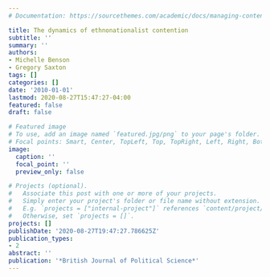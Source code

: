 ```yaml
---
# Documentation: https://sourcethemes.com/academic/docs/managing-content/

title: The dynamics of ethnonationalist contention
subtitle: ''
summary: ''
authors:
- Michelle Benson
- Gregory Saxton
tags: []
categories: []
date: '2010-01-01'
lastmod: 2020-08-27T15:47:27-04:00
featured: false
draft: false

# Featured image
# To use, add an image named `featured.jpg/png` to your page's folder.
# Focal points: Smart, Center, TopLeft, Top, TopRight, Left, Right, BottomLeft, Bottom, BottomRight.
image:
  caption: ''
  focal_point: ''
  preview_only: false

# Projects (optional).
#   Associate this post with one or more of your projects.
#   Simply enter your project's folder or file name without extension.
#   E.g. `projects = ["internal-project"]` references `content/project/deep-learning/index.md`.
#   Otherwise, set `projects = []`.
projects: []
publishDate: '2020-08-27T19:47:27.786625Z'
publication_types:
- 2
abstract: ''
publication: '*British Journal of Political Science*'
---
```

